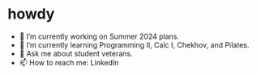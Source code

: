 # howdy

- 🔭 I’m currently working on Summer 2024 plans.
- 🌱 I’m currently learning Programming II, Calc I, Chekhov, and Pilates.
- 💬 Ask me about student veterans.
- 📫 How to reach me: LinkedIn
